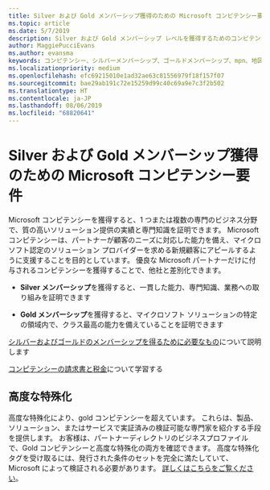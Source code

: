 ```yaml
---
title: Silver および Gold メンバーシップ獲得のための Microsoft コンピテンシー要件について | パートナー センター
ms.topic: article
ms.date: 5/7/2019
description: Silver および Gold メンバーシップ レベルを獲得するためのコンピテンシー要件について説明します。
author: MaggiePucciEvans
ms.author: evansma
keywords: コンピテンシー、シルバーメンバーシップ、ゴールドメンバーシップ、mpn、地図、熟練者、Microsoft Partner Network、ネットワークメンバーシップ、高度な特殊化
ms.localizationpriority: medium
ms.openlocfilehash: efc69215010e1ad32ae63c81556979f18f157f07
ms.sourcegitcommit: bae29ab191c72e15259d99c40c69a9e7c3f2b502
ms.translationtype: HT
ms.contentlocale: ja-JP
ms.lasthandoff: 08/06/2019
ms.locfileid: "68820641"
---
```

# <a name="microsoft-competency-requirements-for-gold-and-silver-membership"></a>Silver および Gold メンバーシップ獲得のための Microsoft コンピテンシー要件


Microsoft コンピテンシーを獲得すると、1 つまたは複数の専門のビジネス分野で、質の高いソリューション提供の実績と専門知識を証明できます。 Microsoft コンピテンシーは、パートナーが顧客のニーズに対応した能力を備え、マイクロソフト認定のソリューション プロバイダーを求める新規顧客にアピールするように支援することを目的としています。 優良な Microsoft パートナーだけに付与されるコンピテンシーを獲得することで、他社と差別化できます。

- **Silver メンバーシップ**を獲得すると、一貫した能力、専門知識、業務への取り組みを証明できます

- **Gold メンバーシップ**を獲得すると、マイクロソフト ソリューションの特定の領域内で、クラス最高の能力を備えていることを証明できます

[シルバーおよびゴールドのメンバーシップを得るために必要なもの](https://partner.microsoft.com/membership/competencies)について説明します

[コンピテンシーの請求書と税金](mpn-view-print-maps-invoice.md)について学習する

## <a name="advanced-specializations"></a>高度な特殊化

高度な特殊化により、gold コンピテンシーを超えています。 これらは、製品、ソリューション、またはサービスで実証済みの検証可能な専門家を紹介する手段を提供します。 お客様は、パートナーディレクトリのビジネスプロファイルで、Gold コンピテンシーと高度な特殊化の両方を確認できます。 高度な特殊化タグを受け取るには、発行された条件のセットを完全に満たしていて、Microsoft によって検証される必要があります。 [詳しくはこちらをご覧ください](https://partner.microsoft.com/membership/competencies#tab-content-2)。 